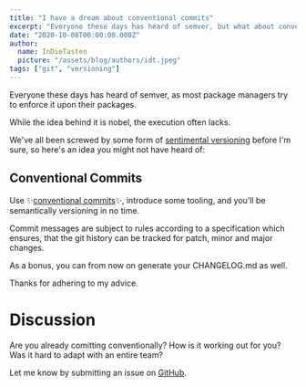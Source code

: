 ```yaml
---
title: "I have a dream about conventional commits"
excerpt: "Everyone these days has heard of semver, but what about conventional commits?"
date: "2020-10-08T00:00:00.000Z"
author:
  name: InDieTasten
  picture: "/assets/blog/authors/idt.jpeg"
tags: ["git", "versioning"]
---
```


Everyone these days has heard of semver,
as most package managers try to enforce it upon their packages.

While the idea behind it is nobel, the execution often lacks.

We've all been screwed by some form of [sentimental versioning](http://sentimentalversioning.org/)
before I'm sure, so here's an idea you might not have heard of:

Conventional Commits
--------------------

Use ✨[conventional commits](https://www.conventionalcommits.org/)✨,
introduce some tooling, and you'll be semantically versioning in no time.

Commit messages are subject to rules according to a specification which ensures, that the git history can be tracked for patch, minor and major changes.

As a bonus, you can from now on generate your CHANGELOG.md as well.

Thanks for adhering to my advice.

# Discussion

Are you already comitting conventionally? How is it working out for you? Was it hard to adapt with an entire team?

Let me know by submitting an issue on [GitHub](https://github.com/InDieTasten/indietasten.github.io/issues).

